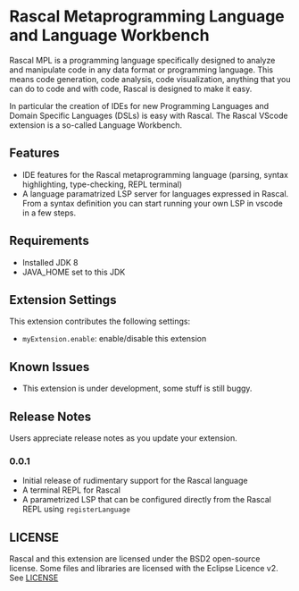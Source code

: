 # Rascal Metaprogramming Language and Language Workbench

Rascal MPL is a programming language specifically designed to analyze and manipulate code in 
any data format or programming language. This means code generation, code analysis, code visualization,
anything that you can do to code and with code, Rascal is designed to make it easy.

In particular the creation of IDEs for new Programming Languages and Domain Specific Languages (DSLs)
is easy with Rascal. The Rascal VScode extension is a so-called Language Workbench.

## Features

* IDE features for the Rascal metaprogramming language (parsing, syntax highlighting, type-checking, REPL terminal)
* A language paramatrized LSP server for languages expressed in Rascal. From a syntax definition you can start running your own LSP in vscode in a few steps.

## Requirements

* Installed JDK 8 
* JAVA_HOME set to this JDK

## Extension Settings

This extension contributes the following settings:

* `myExtension.enable`: enable/disable this extension

## Known Issues

* This extension is under development, some stuff is still buggy.

## Release Notes

Users appreciate release notes as you update your extension.

### 0.0.1

* Initial release of rudimentary support for the Rascal language
* A terminal REPL for Rascal
* A parametrized LSP that can be configured directly from the Rascal REPL using `registerLanguage`

## LICENSE

Rascal and this extension are licensed under the BSD2 open-source license. Some files
and libraries are licensed with the Eclipse Licence v2. See [LICENSE](todo)
